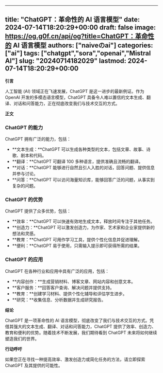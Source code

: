 
---
title: "ChatGPT：革命性的 AI 语言模型"
date: 2024-07-14T18:20:29+00:00
draft: false
image: https://og.g0f.cn/api/og?title=ChatGPT：革命性的 AI 语言模型
authors: ["naiveのai"]
categories: ["ai"]
tags: ["chatgpt","sora","openai","Mistral AI"]
slug: "20240714182029"
lastmod: 2024-07-14T18:20:29+00:00
---
**引言**

人工智能 (AI) 领域正在飞速发展，ChatGPT 是这一进步的最新例证。作为 OpenAI 开发的多模态语言模型，ChatGPT 具备令人难以置信的文本生成、翻译、对话和问答能力，正在彻底改变我们与技术交互的方式。

**正文**

### ChatGPT 的能力

ChatGPT 拥有广泛的能力，包括：

- **文本生成：**ChatGPT 可以生成各种类型的文本，包括文章、故事、诗歌、剧本和代码。
- **翻译：**ChatGPT 可翻译 100 多种语言，提供准确且流畅的翻译。
- **对话：**ChatGPT 能够进行自然且引人入胜的对话，回答问题、提供信息并参与讨论。
- **问答：**ChatGPT 可以访问海量知识库，能够回答广泛的问题，从事实到复杂的问题。

### ChatGPT 的优势

ChatGPT 提供了众多优势，包括：

- **效率：**ChatGPT 可以快速有效地生成文本，释放时间专注于其他任务。
- **创造力：**ChatGPT 可以激发创造力，为作家、艺术家和企业家提供新的想法和灵感。
- **教育：**ChatGPT 可用作学习工具，提供个性化信息并促进理解。
- **便利：**ChatGPT 易于使用，只需输入提示即可获得所需的结果。

### ChatGPT 的应用

ChatGPT 在各种行业和应用中具有广泛的应用，包括：

- **内容创作：**生成营销材料、博客文章、网站内容和创意文本。
- **客户服务：**回答客户查询、解决问题并提供支持。
- **教育：**创建学习材料、提供个性化辅导和评估学生进步。
- **研究：**收集信息、分析数据并生成研究报告。

**结论**

ChatGPT 是一项革命性的 AI 语言模型，彻底改变了我们与技术交互的方式。凭借其强大的文本生成、翻译、对话和问答能力，ChatGPT 提供了效率、创造力、教育和便利的优势。随着技术不断发展，我们期待看到 ChatGPT 未来将如何继续塑造我们的世界。

**行动呼吁**

如果您正在寻找一种提高效率、激发创造力或简化任务的方法，请立即探索 ChatGPT 及其提供的可能性。